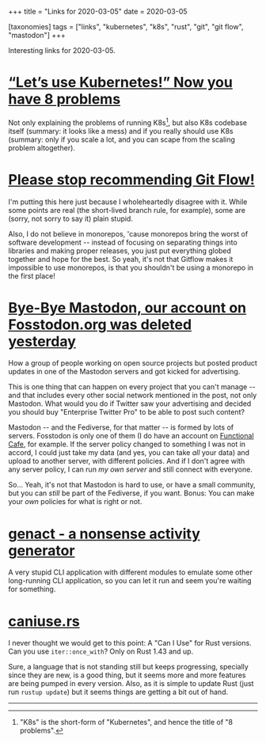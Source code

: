 +++
title = "Links for 2020-03-05"
date = 2020-03-05

[taxonomies]
tags = ["links", "kubernetes", "k8s", "rust", "git", "git flow", "mastodon"]
+++

Interesting links for 2020-03-05.

<!-- more -->

# [“Let’s use Kubernetes!” Now you have 8 problems](https://pythonspeed.com/articles/dont-need-kubernetes/)

Not only explaining the problems of running K8s[^1], but also K8s codebase
itself (summary: it looks like a mess) and if you really should use K8s
(summary: only if you scale a lot, and you can scape from the scaling problem
altogether).

# [Please stop recommending Git Flow!](https://georgestocker.com/2020/03/04/please-stop-recommending-git-flow/)

I'm putting this here just because I wholeheartedly disagree with it. While
some points are real (the short-lived branch rule, for example), some are
(sorry, not sorry to say it) plain stupid.

Also, I do not believe in monorepos, 'cause monorepos bring the worst of
software development -- instead of focusing on separating things into
libraries and making proper releases, you just put everything globed together
and hope for the best. So yeah, it's not that Gitflow makes it impossible to
use monorepos, is that you shouldn't be using a monorepo in the first place!

# [Bye-Bye Mastodon, our account on Fosstodon.org was deleted yesterday](https://olimex.wordpress.com/2020/03/05/bye-bye-mastodon-our-account-on-fosstodon-org-was-deleted-yesterday/)

How a group of people working on open source projects but posted product
updates in one of the Mastodon servers and got kicked for advertising.

This is one thing that can happen on every project that you can't manage --
and that includes every other social network mentioned in the post, not only
Mastodon. What would you do if Twitter saw your advertising and decided you
should buy "Enterprise Twitter Pro" to be able to post such content?

Mastodon -- and the Fediverse, for that matter -- is formed by lots of
servers. Fosstodon is only one of them (I do have an account on [Functional
Cafe](https://functional.cafe/@juliobiason), for example. If the server policy
changed to something I was not in accord, I could just take my data (and yes,
you can take _all_ your data) and upload to another server, with different
policies. And if I don't agree with any server policy, I can run _my own
server_ and still connect with everyone.

So... Yeah, it's not that Mastodon is hard to use, or have a small community,
but you can _still_ be part of the Fediverse, if you want. Bonus: You can make
your _own_ policies for what is right or not.

# [genact - a nonsense activity generator](https://github.com/svenstaro/genact)

A very stupid CLI application with different modules to emulate some other
long-running CLI application, so you can let it run and seem you're waiting
for something.

# [caniuse.rs](https://caniuse.rs/)

I never thought we would get to this point: A "Can I Use" for Rust versions.
Can you use `iter::once_with`? Only on Rust 1.43 and up.

Sure, a language that is not standing still but keeps progressing, specially
since they are new, is a good thing, but it seems more and more features are
being pumped in every version. Also, as it is simple to update Rust (just run
`rustup update`) but it seems things are getting a bit out of hand.

---

[^1]: "K8s" is the short-form of "Kubernetes", and hence the title of "8
  problems".
